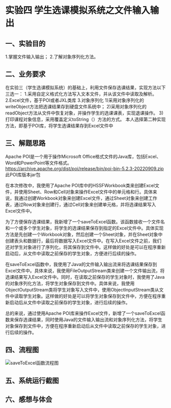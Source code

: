 # 实验四 学生选课模拟系统之文件输入输出
## 一、实验目的
1.掌握文件输入输出；
2.了解对象序列化方法。
## 二、业务要求
在实验三（学生选课模拟系统）的基础上，利用文件保存选课结果，实现方法以下三选一：
1.采用自定义格式化方法写入文本文件，并从该文件中读取及解析。
2.Excel文件，基于POI或者JXL类库
3.对象序列化
1)采用对象序列化的writeObject方法把选课结果存到硬盘文件系统中；
2)采用对象序列化的readObject方法从文件中恢复对象，并操作学生的选课课表，实现退课操作。
3)打印课程对象信息，采用覆盖定义toString（）方法的方式。
本人选择第二种实现方法，即基于POI库，将学生选课结果存到Excel文件中
## 三、解题思路
Apache POI是一个用于操作Microsoft Office格式文件的Java库，包括Excel、Word和PowerPoint等文件格式。https://archive.apache.org/dist/poi/release/bin/poi-bin-5.2.3-20220909.zip  此POI库版本jar包

在本次修改中，我使用了Apache POI库中的HSSFWorkbook类来创建Excel文件，并使用Sheet、Row和Cell对象来操作Excel文件中的单元格和行。具体来说，我通过创建Workbook对象来创建Excel文件，通过Sheet对象来创建工作表，通过Row对象来创建行，通过Cell对象来创建单元格，并将选课结果写入Excel文件中。

为了方便保存选课结果，我新增了一个saveToExcel函数。该函数接收一个文件名和一个或多个学生对象，将学生的选课结果保存到指定的Excel文件中。具体实现方法是先创建一个Workbook对象，然后创建一个Sheet对象，并在Sheet对象中创建表头和数据行，最后将数据写入Excel文件中。在写入Excel文件之前，我们还对学生对象进行了序列化，将其保存到文件中。这样做的好处是可以在程序重新启动后，从文件中读取之前保存的学生对象，方便进行后续的操作。

在saveToExcel函数中，我使用了Java的文件输入输出流来将选课结果保存到Excel文件中。具体来说，我使用FileOutputStream类来创建一个文件输出流，将选课结果写入Excel文件中。同时，在读取之前保存的学生对象时，我使用了Java的对象序列化方法，将学生对象保存到文件中。具体来说，我使用ObjectOutputStream类将学生对象写入文件中，使用ObjectInputStream类从文件中读取学生对象。这样做的好处是可以将学生对象保存到文件中，方便在程序重新启动后从文件中读取之前保存的学生对象，进行后续的操作。

总的来说，通过使用Apache POI库来操作Excel文件，新增了一个saveToExcel函数来保存选课结果，同时使用Java的文件输入输出流和对象序列化方法，将学生对象保存到文件中，方便在程序重新启动后从文件中读取之前保存的学生对象，进行后续的操作。
## 四、流程图
![saveToExcel函数流程图](https://i.imgur.com/7v4z5zG.jpg)


## 五、系统运行截图
## 六、感想与体会


